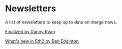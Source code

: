 # Newsletters

A list of newsletters to keep up to date on merge news. 

[Finalized by Danny Ryan](https://blog.ethereum.org/search/?query=finalized)

[What's new in Eth2 by Ben Edginton](https://www.eth2.news)
